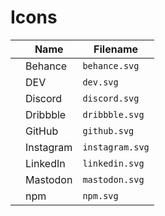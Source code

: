 <script setup>
// https://vitejs.dev/guide/features.html#static-assets
import behance from "../icons/behance.svg?raw";
import dev from "../icons/dev.svg?raw";
import discord from "../icons/discord.svg?raw";
import dribbble from "../icons/dribbble.svg?raw";
import github from "../icons/github.svg?raw";
import instagram from "../icons/instagram.svg?raw";
import linkedin from "../icons/linkedin.svg?raw";
import mastodon from "../icons/mastodon.svg?raw";
import npm from "../icons/npm.svg?raw";

import Icon from "./components/Icon.vue";

// console.log(behance, typeof behance);
</script>

# Icons

|                              | Name      | Filename        |
| ---------------------------- | --------- | --------------- |
| <Icon :svgRaw="behance" />   | Behance   | `behance.svg`   |
| <Icon :svgRaw="dev" />       | DEV       | `dev.svg`       |
| <Icon :svgRaw="discord" />   | Discord   | `discord.svg`   |
| <Icon :svgRaw="dribbble" />  | Dribbble  | `dribbble.svg`  |
| <Icon :svgRaw="github" />    | GitHub    | `github.svg`    |
| <Icon :svgRaw="instagram" /> | Instagram | `instagram.svg` |
| <Icon :svgRaw="linkedin" />  | LinkedIn  | `linkedin.svg`  |
| <Icon :svgRaw="mastodon" />  | Mastodon  | `mastodon.svg`  |
| <Icon :svgRaw="npm" />       | npm       | `npm.svg`       |
